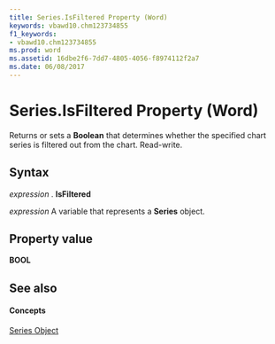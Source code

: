 ```yaml
---
title: Series.IsFiltered Property (Word)
keywords: vbawd10.chm123734855
f1_keywords:
- vbawd10.chm123734855
ms.prod: word
ms.assetid: 16dbe2f6-7dd7-4805-4056-f8974112f2a7
ms.date: 06/08/2017
---
```



# Series.IsFiltered Property (Word)

Returns or sets a  **Boolean** that determines whether the specified chart series is filtered out from the chart. Read-write.


## Syntax

 _expression_ . **IsFiltered**

 _expression_ A variable that represents a **Series** object.


## Property value

 **BOOL**


## See also


#### Concepts


[Series Object](series-object-word.md)

